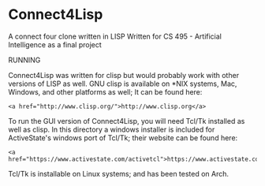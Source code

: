 # Connect4Lisp
A connect four clone written in LISP
Written for CS 495 - Artificial Intelligence as a final project

RUNNING

Connect4Lisp was written for clisp but would probably work with
other versions of LISP as well. GNU clisp is available on *NIX systems,
Mac, Windows, and other platforms as well; It can be found here:

	<a href="http://www.clisp.org/">http://www.clisp.org</a>
	
To run the GUI version of Connect4Lisp, you will need Tcl/Tk
installed as well as clisp. In this directory a windows installer
is included for ActiveState's windows port of Tcl/Tk; their website
can be found here:

	<a href="https://www.activestate.com/activetcl">https://www.activestate.com/activetcl</a>
	
Tcl/Tk is installable on Linux systems; and has been tested on Arch.
